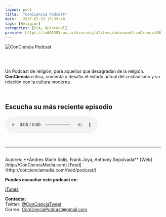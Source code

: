 ```yaml
---
layout: post
title:  "ConCiencia Podcast"
date:   2017-07-29 15:39:40
tags: [Religión]
categories: [USA, Quincenal]
preview: https://ia601505.us.archive.org/4/items/unionpod/conCiencia300.JPG
---
```


![ConCiencia Podcast](https://ia601505.us.archive.org/4/items/unionpod/conCiencia500.JPG)  

<br/>  
<br/>

Un Podcast de religión, para aquellos que desagradan de la religión. **ConCiencia** critica, comenta y desafía el estado actual del cristianismo y su relación con la cultura moderna.

<br/>

## Escucha su más reciente episodio  


<!--reproductor-feed=Http://concienciamedia.com/feed/podcast/-->
<!--reproductor-start-->
<audio id="audio" preload="auto" controls="" src="http://media.blubrry.com/conciencia/content.blubrry.com/conciencia/46_alex_hernandez_1.mp3"></audio>
<!--reproductor-end-->

<br>


_ _ _  

<br>  
Autores: **Andres Marin Solis, Frank Joya, Anthony Sepulvada**  
[Web](http://ConCienciaMedia.com)  
[Feed](Http://concienciamedia.com/feed/podcast/)

**Puedes escuchar este podcast en:**  

[iTunes](https://itunes.apple.com/us/podcast/conciencia-podcast/id995139024?mt=2&uo=10)


**Contacta:**  
Twitter: [@ConCienciaTweet](https://twitter.com/ConCienciaTweet)   
Correo:  [ConCienciaPodcast@gmail.com](mailto:ConCienciaPodcast@gmail.com)  

